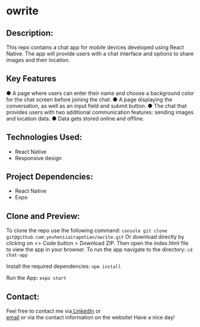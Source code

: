 # owrite

## Description:
This repo contains a chat app for mobile devices developed using React Native. The app will
provide users with a chat interface and options to share images and their
location.

## Key Features
● A page where users can enter their name and choose a background color for the chat screen
before joining the chat.
● A page displaying the conversation, as well as an input field and submit button.
● The chat that provides users with two additional communication features: sending images
and location data.
● Data gets stored online and offline.

## Technologies Used:
- React Native
- Responsive design

## Project Dependencies:
- React Native
- Expo


## Clone and Preview:
To clone the repo use the following command:
```console git clone git@github.com:yevheniiairapetian/owrite.git```
Or download directly by clicking on <> Code button > Download ZIP. Then open the index.html file to view the app in your browser.
To run the app navigate to the directory:
```cd chat-app```

Install the required dependencies:
```npm install```

Run the App:
```expo start```

## Contact:
Feel free to contact me via[ LinkedIn](https://www.linkedin.com/in/yevhenii-airapetian/) or  
[email](mailto:sonkozhenia11@gmail.com) or 
via the contact information on the website! 
Have a nice day!
